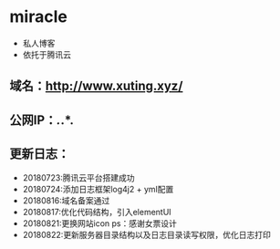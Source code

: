 # miracle
* 私人博客
* 依托于腾讯云

## 域名：http://www.xuting.xyz/
## 公网IP：***.***.***.**

## 更新日志：
* 20180723:腾讯云平台搭建成功
* 20180724:添加日志框架log4j2 + yml配置
* 20180816:域名备案通过
* 20180817:优化代码结构，引入elementUI
* 20180821:更换网站icon ps：感谢女票设计
* 20180822:更新服务器目录结构以及日志目录读写权限，优化日志打印
